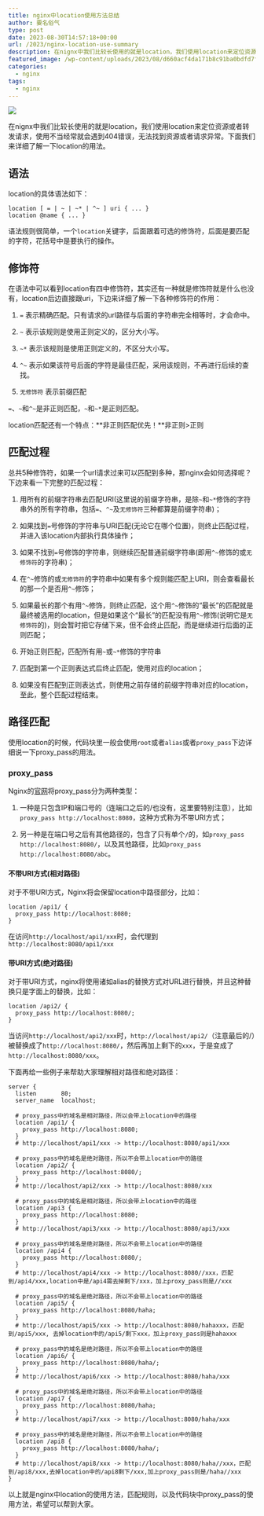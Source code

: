 ```yaml
---
title: nginx中location使用方法总结
author: 要名俗气
type: post
date: 2023-08-30T14:57:18+00:00
url: /2023/nginx-location-use-summary
description: 在nignx中我们比较长使用的就是location，我们使用location来定位资源或者转发请求，使用不当经常就会遇到404错误，无法找到资源或者请求异常。下面我们来详细了解一下location的用法。 语法 location的具体语法如下： 语法规则很简单，一个location关键字，后面跟着可选的修饰符，后面是要匹配的字符，花括号中是要执行的操作。
featured_image: /wp-content/uploads/2023/08/d660acf4da171b8c91ba0bdfd7f73cd6.png
categories:
  - nginx
tags:
  - nginx
---
```

![](https://www.iminling.com/wp-content/uploads/2023/08/459feb46c0c414a826f2055d8d28cd27.png)

在nignx中我们比较长使用的就是location，我们使用location来定位资源或者转发请求，使用不当经常就会遇到404错误，无法找到资源或者请求异常。下面我们来详细了解一下location的用法。

## 语法

location的具体语法如下：

```
location [ = | ~ | ~* | ^~ ] uri { ... }
location @name { ... }
```

<span class="md-plain md-expand">语法规则很简单，一个</span><span class="md-pair-s" spellcheck="false"><code>location</code></span><span class="md-plain md-expand">关键字，后面跟着可选的修饰符，后面是要匹配的字符，花括号中是要执行的操作。</span>

## 修饰符

在语法中可以看到location有四中修饰符，其实还有一种就是修饰符就是什么也没有，location后边直接跟uri，下边来详细了解一下各种修饰符的作用：

<ol class="ul-list" data-mark="-">
  <li class="md-list-item md-focus-container">
    <p class="md-end-block md-p md-focus">
      <span class="md-pair-s md-expand" spellcheck="false"><code>=</code></span><span class="md-plain"> 表示精确匹配。只有请求的url路径与后面的字符串完全相等时，才会命中。</span>
    </p>
  </li>

  <li class="md-list-item">
    <p class="md-end-block md-p">
      <span class="md-pair-s" spellcheck="false"><code>~</code></span><span class="md-plain"> 表示该规则是使用正则定义的，区分大小写。</span>
    </p>
  </li>

  <li class="md-list-item">
    <p class="md-end-block md-p">
      <span class="md-pair-s" spellcheck="false"><code>~*</code></span><span class="md-plain"> 表示该规则是使用正则定义的，不区分大小写。</span>
    </p>
  </li>

  <li class="md-list-item">
    <p class="md-end-block md-p">
      <span class="md-pair-s" spellcheck="false"><code>^~</code></span><span class="md-plain"> 表示如果该符号后面的字符是最佳匹配，采用该规则，不再进行后续的查找。</span>
    </p>
  </li>

  <li class="md-list-item">
    <p class="md-end-block md-p">
      <span class="md-pair-s" spellcheck="false"><code>无修饰符</code></span><span class="md-plain"> 表示前缀匹配</span>
    </p>
  </li>
</ol>

<p class="md-end-block md-p md-focus">
  <span class="md-pair-s" spellcheck="false"><code>=</code></span><span class="md-plain">、</span><span class="md-pair-s" spellcheck="false"><code>~</code></span><span class="md-plain">和</span><span class="md-pair-s" spellcheck="false"><code>^~</code></span><span class="md-plain">是非正则匹配，</span><span class="md-pair-s" spellcheck="false"><code>~</code></span><span class="md-plain">和</span><span class="md-pair-s" spellcheck="false"><code>~*</code></span><span class="md-plain">是正则匹配。</span>
</p>

<p class="md-end-block md-p md-focus">
  <span class="md-plain">location匹配还有一个特点：</span><span class="md-pair-s ">**<span class="md-plain">非正则匹配优先！</span>**</span><span class="md-plain md-expand">非正则>正则</span>
</p>

## 匹配过程

总共5种修饰符，如果一个url请求过来可以匹配到多种，那nginx会如何选择呢？下边来看一下完整的匹配过程：

<ol class="ol-list" start="">
  <li class="md-list-item md-focus-container">
    <p class="md-end-block md-p md-focus">
      <span class="md-plain md-expand">用所有的前缀字符串去匹配URI(这里说的前缀字符串，是除</span><span class="md-pair-s" spellcheck="false"><code>~</code></span><span class="md-plain">和</span><span class="md-pair-s" spellcheck="false"><code>~*</code></span><span class="md-plain">修饰的字符串外的所有字符串，包括</span><span class="md-pair-s" spellcheck="false"><code>=</code></span><span class="md-plain">、</span><span class="md-pair-s" spellcheck="false"><code>^~</code></span><span class="md-plain">及</span><span class="md-pair-s" spellcheck="false"><code>无修饰符</code></span><span class="md-plain">三种都算是前缀字符串)；</span>
    </p>
  </li>

  <li class="md-list-item">
    <p class="md-end-block md-p">
      <span class="md-plain">如果找到</span><span class="md-pair-s" spellcheck="false"><code>=</code></span><span class="md-plain">号修饰的字符串与URI匹配(无论它在哪个位置)，则终止匹配过程，并进入该location内部执行具体操作；</span>
    </p>
  </li>

  <li class="md-list-item">
    <p class="md-end-block md-p">
      <span class="md-plain">如果不找到</span><span class="md-pair-s" spellcheck="false"><code>=</code></span><span class="md-plain">号修饰的字符串，则继续匹配普通前缀字符串(即用</span><span class="md-pair-s" spellcheck="false"><code>^~</code></span><span class="md-plain">修饰的或</span><span class="md-pair-s" spellcheck="false"><code>无修饰符</code></span><span class="md-plain">的字符串)；</span>
    </p>
  </li>

  <li class="md-list-item">
    <p class="md-end-block md-p">
      <span class="md-plain">在</span><span class="md-pair-s" spellcheck="false"><code>^~</code></span><span class="md-plain">修饰的或</span><span class="md-pair-s" spellcheck="false"><code>无修饰符</code></span><span class="md-plain">的字符串中如果有多个规则能匹配上URI，则会查看最长的那一个是否用</span><span class="md-pair-s" spellcheck="false"><code>^~</code></span><span class="md-plain">修饰；</span>
    </p>
  </li>

  <li class="md-list-item">
    <p class="md-end-block md-p">
      <span class="md-plain">如果最长的那个有用</span><span class="md-pair-s" spellcheck="false"><code>^~</code></span><span class="md-plain">修饰，则终止匹配，这个用</span><span class="md-pair-s" spellcheck="false"><code>^~</code></span><span class="md-plain">修饰的“最长”的匹配就是最终被选用的location，但是如果这个“最长”的匹配没有用</span><span class="md-pair-s" spellcheck="false"><code>^~</code></span><span class="md-plain">修饰(说明它是</span><span class="md-pair-s" spellcheck="false"><code>无修饰符</code></span><span class="md-plain">的)，则会暂时把它存储下来，但不会终止匹配，而是继续进行后面的正则匹配；</span>
    </p>
  </li>

  <li class="md-list-item">
    <p class="md-end-block md-p">
      <span class="md-plain">开始正则匹配，匹配所有用</span><span class="md-pair-s" spellcheck="false"><code>~</code></span><span class="md-plain">或</span><span class="md-pair-s" spellcheck="false"><code>~*</code></span><span class="md-plain">修饰的字符串</span>
    </p>
  </li>

  <li class="md-list-item">
    <p class="md-end-block md-p">
      <span class="md-plain">匹配到第一个正则表达式后终止匹配，使用对应的location；</span>
    </p>
  </li>

  <li class="md-list-item md-focus-container">
    <p class="md-end-block md-p md-focus">
      <span class="md-plain md-expand">如果没有匹配到正则表达式，则使用之前存储的前缀字符串对应的location，至此，整个匹配过程结束。</span>
    </p>
  </li>
</ol>

## 路径匹配

使用location的时候，代码块里一般会使用`root`或者`alias`或者`proxy_pass`下边详细说一下proxy_pass的用法。

### proxy_pass

<p class="md-end-block md-p md-focus">
  <span class="md-plain md-expand">Nginx的</span><span class="md-meta-i-c md-link"><a href="http://nginx.org/en/docs/http/ngx_http_proxy_module.html#proxy_pass"><span class="md-plain">官网</span></a></span><span class="md-plain">将proxy_pass分为两种类型：</span>
</p>

<ol class="ol-list" start="">
  <li class="md-list-item">
    <p class="md-end-block md-p">
      <span class="md-plain">一种是只包含IP和端口号的（连端口之后的/也没有，这里要特别注意），比如</span><span class="md-pair-s" spellcheck="false"><code>proxy_pass http://localhost:8080</code></span><span class="md-plain">，这种方式称为不带URI方式；</span>
    </p>
  </li>

  <li class="md-list-item md-focus-container">
    <p class="md-end-block md-p md-focus">
      <span class="md-plain">另一种是在端口号之后有其他路径的，包含了只有单个</span><span class="md-pair-s" spellcheck="false"><code>/</code></span><span class="md-plain">的，如</span><span class="md-pair-s" spellcheck="false"><code>proxy_pass http://localhost:8080/</code></span><span class="md-plain">，以及其他路径，比如</span><span class="md-pair-s" spellcheck="false"><code>proxy_pass http://localhost:8080/abc</code></span><span class="md-plain md-expand">。</span>
    </p>
  </li>
</ol>

####

#### 不带URI方式(相对路径)

<p class="md-end-block md-p md-focus">
  <span class="md-plain md-expand">对于不带URI方式，Nginx将会保留location中路径部分，比如：</span>
</p>

```
location /api1/ {
  proxy_pass http://localhost:8080;
}
```

<p class="md-end-block md-p md-focus">
  <span class="md-plain">在访问</span><span class="md-pair-s" spellcheck="false"><code>http://localhost/api1/xxx</code></span><span class="md-plain">时，会代理到</span><span class="md-pair-s md-expand" spellcheck="false"><code>http://localhost:8080/api1/xxx</code></span>
</p>

####

#### 带URI方式(绝对路径)

<p class="md-end-block md-p">
  <span class="md-plain">对于带URI方式，nginx将使用诸如alias的替换方式对URL进行替换，并且这种替换只是字面上的替换，比如：</span>
</p>

```
location /api2/ {
  proxy_pass http://localhost:8080/;
}
```

<p class="md-end-block md-p md-focus">
  <span class="md-plain">当访问</span><span class="md-pair-s" spellcheck="false"><code>http://localhost/api2/xxx</code></span><span class="md-plain">时，</span><span class="md-pair-s" spellcheck="false"><code>http://localhost/api2/</code></span><span class="md-plain">（注意最后的/）被替换成了</span><span class="md-pair-s" spellcheck="false"><code>http://localhost:8080/</code></span><span class="md-plain">，然后再加上剩下的</span><span class="md-pair-s" spellcheck="false"><code>xxx</code></span><span class="md-plain">，于是变成了</span><span class="md-pair-s" spellcheck="false"><code>http://localhost:8080/xxx</code></span><span class="md-plain">。</span>
</p>

下面再给一些例子来帮助大家理解相对路径和绝对路径：

```
server {
  listen       80;
  server_name  localhost;

  # proxy_pass中的域名是相对路径，所以会带上location中的路径
  location /api1/ {
    proxy_pass http://localhost:8080;
  }
  # http://localhost/api1/xxx -> http://localhost:8080/api1/xxx

  # proxy_pass中的域名是绝对路径，所以不会带上location中的路径
  location /api2/ {
    proxy_pass http://localhost:8080/;
  }
  # http://localhost/api2/xxx -> http://localhost:8080/xxx

  # proxy_pass中的域名是相对路径，所以会带上location中的路径
  location /api3 {
    proxy_pass http://localhost:8080;
  }
  # http://localhost/api3/xxx -> http://localhost:8080/api3/xxx

  # proxy_pass中的域名是绝对路径，所以不会带上location中的路径
  location /api4 {
    proxy_pass http://localhost:8080/;
  }
  # http://localhost/api4/xxx -> http://localhost:8080//xxx，匹配到/api4/xxx,location中是/api4需去掉剩下/xxx，加上proxy_pass则是//xxx

  # proxy_pass中的域名是绝对路径，所以不会带上location中的路径
  location /api5/ {
    proxy_pass http://localhost:8080/haha;
  }
  # http://localhost/api5/xxx -> http://localhost:8080/hahaxxx，匹配到/api5/xxx, 去掉location中的/api5/剩下xxx，加上proxy_pass则是hahaxxx

  # proxy_pass中的域名是绝对路径，所以不会带上location中的路径
  location /api6/ {
    proxy_pass http://localhost:8080/haha/;
  }
  # http://localhost/api6/xxx -> http://localhost:8080/haha/xxx

  # proxy_pass中的域名是绝对路径，所以不会带上location中的路径
  location /api7 {
    proxy_pass http://localhost:8080/haha;
  }
  # http://localhost/api7/xxx -> http://localhost:8080/haha/xxx

  # proxy_pass中的域名是绝对路径，所以不会带上location中的路径
  location /api8 {
    proxy_pass http://localhost:8080/haha/;
  }
  # http://localhost/api8/xxx -> http://localhost:8080/haha//xxx，匹配到/api8/xxx,去掉location中的/api8剩下/xxx,加上proxy_pass则是/haha//xxx
}
```

以上就是nginx中location的使用方法，匹配规则，以及代码块中proxy_pass的使用方法，希望可以帮到大家。

